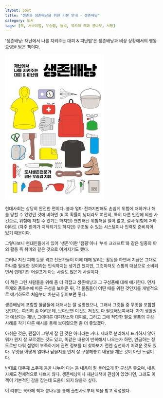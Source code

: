 ```yaml
---
layout: post
title: "생존과 생존배낭을 위한 기본 안내 - 생존배낭"
category: 도서
tags: [책, 서바이벌, 우승엽, 들녘, 북카페 책과 콩나무, 서평]
---
```


'생존배낭: 재난에서 나를 지켜주는 대피 & 피난법'은
생존배낭과 비상 상황에서의 행동 요령을 담은 책이다.

![표지](/images/survival-backpack-book-h480.jpg)

현대사회는 상당히 안전한 편이다.
불과 얼마 전까지만해도 손쉽게 위험에 처하거나 해를 당할 수 있었던 것에 비하면
(비록 확률이 낮더라도 여전히, 특히 다른 인간에 의한 사건으로, 위험에 처할 수 있기는 하지만)
왠만해선 위험해질 일이 없고,
설사 위험에 처하더라도 (자주 한계가 지적되기도 하지만) 구조될 수 있는 시스템이나 인력도 준비되어 있기 때문이다.

그렇다보니 현대인들에게 있어 '생존'이란 '캠핑'이나 '부쉬 크래프트'와 같은 일종의 야외 활동
즉 취미와 같은 것으로 여겨지기도 했다.

그러나 지진 피해 등을 겪고 전문가들이 이에 대해 알리는 활동을 하면서
지금은 그대로 하나쯤 필요한 것이라는 인식까지는 생기긴 했지만,
그것마저도 쇼핑의 대상으로 소비되면서
껍데기만 어설프게 아는 사람도 많은게 사실이다.

이 책은 그런 사람들을 위해 좀 더 각잡고 생존배낭과 그 구성품에 대해 얘기한다.
먼저 무게와 품목수에 따른 구성을 보여준 뒤,
각 물품들이 어떤 때를 위한 것인지를 개별적으로 얘기하므로
처음부터 차분히 읽어보면 좋다.

생존배낭에 포함할 물품들에 대해서는 잘 설명했으나,
그래서 그것들 중 무엇을 포함할 것인가는 여전히 좀 어려운데,
보다보면 이것도 저것도 다 필요해보여서다.
자기 생활권과 예상되는 재난, 그에따른 대피장소와 대피로, 그리고 그에 적합한 필요 물품의 구성 사례를
각기 다른 예시를 통해 보여줬으면 좀 더 좋았겠다.

아쉬운 것은, 편집이 그렇게 잘 된 것은 아니라는 거다.
제대로 분리해서 표기하지 않아 뭐가 뭔지 잘 모르겠는 것도 있고,
똑같은 내용이 반복해서 나오는가 하면,
언급하는 정도로만 다뤄 설명이 부족하기에 관련 정보를 더 찾아보기 전엔 실천하기 어려운 것도 있다.
무엇을 어떻게 얼마나 담을지를 먼저 잘 구성해놓고 내용을 채운 것이 아닌 느낌이다.

<!--
- 생존배낭 사진이 전체를 찍은 것 한장 뿐, 화실표시 등이 없어 사실상 무실하다. 뭐가 뭔지 알 수 없다.
- 완비형 생존배낭 2, 3의 구성품이 뭔지 알 수 없다.
- 테러 생존 메뉴얼의 내용(RUN, HIDE, FIGHT)이 문장만 바꿔서 두번 실렸다.
- 정수약, 락스를 이용한 정수법은 사용 가능한 락스제품 구별법, 적합한 물의 상태, 락스의 용량, 먹어도 될만큼 락스의 반응이 끝났는지 등을 알 수 없어 함부로 실천하기 어렵다.
-->

반대로 대주제 소주제 등을 나누어 다는 등 내용이 잘 들어오게 한 구성은 좋으며,
내용 자체도 전체적으로 나쁘지 않다.
생존배낭이나 재난대책에 관심이 있었다면,
그래도 이 책이 기본적인 감을 잡는데 도움이 되지 않을까 싶다.



<div class="im im-info">
이 리뷰는 북카페 책과 콩나무를 통해 출판사로부터 책을 받고 작성했다.
</div>
